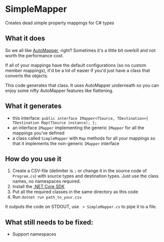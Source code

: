 # SimpleMapper
Creates dead simple property mappings for C# types

## What it does

So we all like [AutoMapper](http://automapper.org/), right? Sometimes it's a little bit overkill and not worth the performance cost.

If all of your mappings have the default configurations (so no custom member mappings), it'd be a lot of easier if you'd just have a class that converts the objects.

This code generates that class. It uses AutoMapper underneath so you can enjoy some nifty AutoMapper features like flattening.

## What it generates

* this interface: `public interface IMapper<TSource, TDestination>{ TDestination Map(TSource instance); };`
* an interface `IMapper` implementing the generic `IMapper` for all the mappings you've defined
* a class called `SimpleMapper` with `Map` methods for all your mappings so that it implements the non-generic `IMapper` interface

## How do you use it

1. Create a CSV-file (delimiter is `;` or change it in the source code of `Program.cs`) with source types and destination types. Just use the class names, no namespaces required.
1. Install the [.NET Core SDK](https://www.microsoft.com/net/download/core#/sdk)
1. Put all the required classes in the same directory as this code
1. Run `dotnet run path_to_your.csv`

It outputs the code on STDOUT, use ` > SimpleMapper.cs` to pipe it to a file.

## What still needs to be fixed:

* Support namespaces
